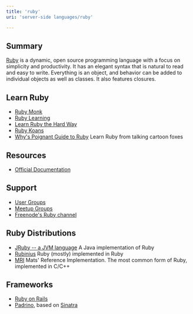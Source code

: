```yaml
---
title: 'ruby'
uri: 'server-side languages/ruby'

---
```

## Summary

[Ruby](http://www.ruby-lang.org/) is a dynamic, open source programming language with a focus on simplicity and productivity. It has an elegant syntax that is natural to read and easy to write. Everything is an object, and behavior can be added to individual objects as well as classes. It also features closures.

## Learn Ruby

-   [Ruby Monk](http://www.rubymonk.com/)
-   [Ruby Learning](http://www.rubylearning.com/)
-   [Learn Ruby the Hard Way](http://ruby.learncodethehardway.org/)
-   [Ruby Koans](http://www.rubykoans.com/)
-   [Why's Poignant Guide to Ruby](http://mislav.uniqpath.com/poignant-guide/) Learn Ruby from talking cartoon foxes

## Resources

-   [Official Documentation](http://www.ruby-lang.org/en/documentation/)

## Support

-   [User Groups](http://www.ruby-lang.org/en/community/user-groups/)
-   [Meetup Groups](http://ruby.meetup.com/)
-   [Freenode's Ruby channel](irc://irc.freenode.net/ruby-lang)

## Ruby Distributions

-   [JRuby -- a JVM language](http://jruby.org/) A Java implementation of Ruby
-   [Rubinius](http://rubini.us/) Ruby (mostly) implemented in Ruby
-   [MRI](http://en.wikipedia.org/wiki/Ruby_MRI) Mats' Reference Implementation. The most common form of Ruby, implemented in C/C++

## Frameworks

-   [Ruby on Rails](http://www.rubyonrails.org/)
-   [Padrino](http://www.padrinorb.com/), based on [Sinatra](http://www.sinatrarb.com/)
